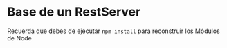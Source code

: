 # Base de un RestServer

Recuerda que debes de ejecutar ```npm install``` para reconstruir los Módulos de Node